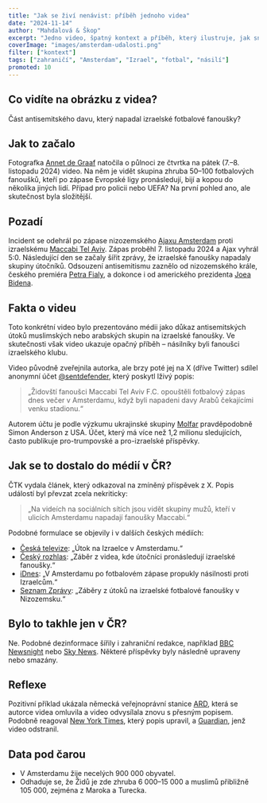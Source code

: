 ```yaml
---
title: "Jak se živí nenávist: příběh jednoho videa"
date: "2024-11-14"
author: "Mahdalová & Škop"
excerpt: "Jedno video, špatný kontext a příběh, který ilustruje, jak snadno může dojít k manipulaci veřejného mínění."
coverImage: "images/amsterdam-udalosti.png"
filter: ["kontext"]
tags: ["zahraničí", "Amsterdam", "Izrael", "fotbal", "násilí"]
promoted: 10
---
```


## Co vidíte na obrázku z videa?  

Část antisemitského davu, který napadal izraelské fotbalové fanoušky?  

## Jak to začalo  

Fotografka [Annet de Graaf](https://www.annetdegraaf.nl) natočila o půlnoci ze čtvrtka na pátek (7.–8. listopadu 2024) video. Na něm je vidět skupina zhruba 50–100 fotbalových fanoušků, kteří po zápase Evropské ligy pronásledují, bijí a kopou do několika jiných lidí. Případ pro policii nebo UEFA? Na první pohled ano, ale skutečnost byla složitější.  

## Pozadí  

Incident se odehrál po zápase nizozemského [Ajaxu Amsterdam](https://www.ajax.nl) proti izraelskému [Maccabi Tel Aviv](https://www.maccabi-tlv.co.il). Zápas proběhl 7. listopadu 2024 a Ajax vyhrál 5:0. Následující den se začaly šířit zprávy, že izraelské fanoušky napadaly skupiny útočníků. Odsouzení antisemitismu zaznělo od nizozemského krále, českého premiéra [Petra Fialy](https://www.vlada.cz/cz/clenove-vlady/premier), a dokonce i od amerického prezidenta [Joea Bidena](https://www.whitehouse.gov).  

## Fakta o videu  

Toto konkrétní video bylo prezentováno médii jako důkaz antisemitských útoků muslimských nebo arabských skupin na izraelské fanoušky. Ve skutečnosti však video ukazuje opačný příběh – násilníky byli fanoušci izraelského klubu.  

Video původně zveřejnila autorka, ale brzy poté jej na X (dříve Twitter) sdílel anonymní účet [@sentdefender](https://twitter.com/sentdefender), který poskytl lživý popis:  

> „Židovští fanoušci Maccabi Tel Aviv F.C. opouštěli fotbalový zápas dnes večer v Amsterdamu, když byli napadeni davy Arabů čekajícími venku stadionu.“  

Autorem účtu je podle výzkumu ukrajinské skupiny [Molfar](https://www.molfar.global) pravděpodobně Simon Anderson z USA. Účet, který má více než 1,2 milionu sledujících, často publikuje pro-trumpovské a pro-izraelské příspěvky.  

## Jak se to dostalo do médií v ČR?  

ČTK vydala článek, který odkazoval na zmíněný příspěvek z X. Popis událostí byl převzat zcela nekriticky:  

> „Na videích na sociálních sítích jsou vidět skupiny mužů, kteří v ulicích Amsterdamu napadají fanoušky Maccabi.“  

Podobné formulace se objevily i v dalších českých médiích:  

- [Česká televize](https://www.ceskatelevize.cz): „Útok na Izraelce v Amsterdamu.“  
- [Český rozhlas](https://www.rozhlas.cz): „Záběr z videa, kde útočníci pronásledují izraelské fanoušky.“  
- [iDnes](https://www.idnes.cz): „V Amsterdamu po fotbalovém zápase propukly násilnosti proti Izraelcům.“  
- [Seznam Zprávy](https://www.seznamzpravy.cz): „Záběry z útoků na izraelské fotbalové fanoušky v Nizozemsku.“  

## Bylo to takhle jen v ČR?  

Ne. Podobné dezinformace šířily i zahraniční redakce, například [BBC Newsnight](https://www.bbc.co.uk/programmes/newsnight) nebo [Sky News](https://news.sky.com). Některé příspěvky byly následně upraveny nebo smazány.  

## Reflexe  

Pozitivní příklad ukázala německá veřejnoprávní stanice [ARD](https://www.ard.de), která se autorce videa omluvila a video odvysílala znovu s přesným popisem. Podobně reagoval [New York Times](https://www.nytimes.com), který popis upravil, a [Guardian](https://www.theguardian.com), jenž video odstranil.  

## Data pod čarou  

- V Amsterdamu žije necelých 900 000 obyvatel.  
- Odhaduje se, že Židů je zde zhruba 6 000–15 000 a muslimů přibližně 105 000, zejména z Maroka a Turecka.  





